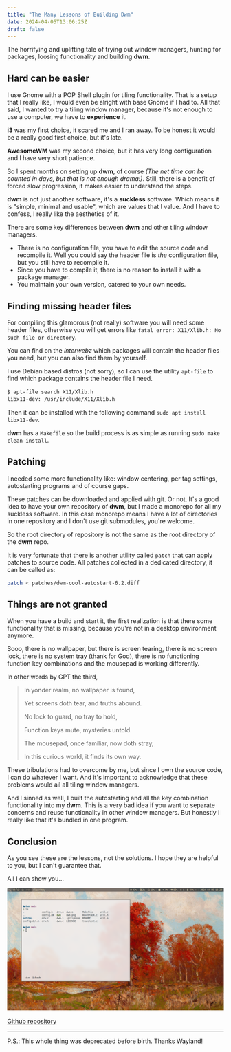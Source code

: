 ```yaml
---
title: "The Many Lessons of Building Dwm"
date: 2024-04-05T13:06:25Z
draft: false
---
```


The horrifying and uplifting tale of trying out window managers, hunting for packages, loosing functionality and building **dwm**.

<!--more-->

## Hard can be easier

I use Gnome with a POP Shell plugin for tiling functionality. That is a setup that I really like, I would even be alright with base Gnome if I had to. All that said, I wanted to try a tiling window manager, because it's not enough to use a computer, we have to **experience** it.

**i3** was my first choice, it scared me and I ran away. To be honest it would be a really good first choice, but it's late.

**AwesomeWM** was my second choice, but it has very long configuration and I have very short patience.

So I spent months on setting up **dwm**, of course _(The net time can be counted in days, but that is not enough drama!)_. Still, there is a benefit of forced slow progression, it makes easier to understand the steps.

**dwm** is not just another software, it's a **suckless** software. Which means it is "simple, minimal and usable", which are values that I value. And I have to confess, I really like the aesthetics of it.

There are some key differences between **dwm** and other tiling window managers.

- There is no configuration file, you have to edit the source code and recompile it. Well you could say the header file is _the_ configuration file, but you still have to recompile it.
- Since you have to compile it, there is no reason to install it with a package manager.
- You maintain your own version, catered to your own needs.

## Finding missing header files

For compiling this glamorous (not really) software you will need some header files, otherwise you will get errors like `fatal error: X11/Xlib.h: No such file or directory`.

You can find on the _interwebz_ which packages will contain the header files you need, but you can also find them by yourself.

I use Debian based distros (not sorry), so I can use the utility `apt-file` to find which package contains the header file I need.

```bash
$ apt-file search X11/Xlib.h
libx11-dev: /usr/include/X11/Xlib.h
```

Then it can be installed with the following command `sudo apt install libx11-dev`.

**dwm** has a `Makefile` so the build process is as simple as running `sudo make clean install`.

## Patching

I needed some more functionality like: window centering, per tag settings, autostarting programs and of course gaps.

These patches can be downloaded and applied with git. Or not. It's a good idea to have your own repository of **dwm**, but I made a monorepo for all my suckless software. In this case monorepo means I have a lot of directories in one repository and I don't use git submodules, you're welcome.

So the root directory of repository is not the same as the root directory of the **dwm** repo.

It is very fortunate that there is another utility called `patch` that can apply patches to source code. All patches collected in a dedicated directory, it can be called as:

```bash
patch < patches/dwm-cool-autostart-6.2.diff
```

## Things are not granted

When you have a build and start it, the first realization is that there some functionality that is missing, because you're not in a desktop environment anymore.

Sooo, there is no wallpaper, but there is screen tearing, there is no screen lock, there is no system tray (thank for God), there is no functioning function key combinations and the mousepad is working differently.

In other words by GPT the third,

> In yonder realm, no wallpaper is found,
>
> Yet screens doth tear, and truths abound.
>
> No lock to guard, no tray to hold,
>
> Function keys mute, mysteries untold.
>
> The mousepad, once familiar, now doth stray,
>
> In this curious world, it finds its own way.

These tribulations had to overcome by me, but since I own the source code, I can do whatever I want. And it's important to acknowledge that these problems would ail all tiling window managers.

And I sinned as well, I built the autostarting and all the key combination functionality into my **dwm**. This is a very bad idea if you want to separate concerns and reuse functionality in other window managers. But honestly I really like that it's bundled in one program.

## Conclusion

As you see these are the lessons, not the solutions. I hope they are helpful to you, but I can't guarantee that.

All I can show you...

![Wierd flex](wierd-flex.png)

[Github repository](https://github.com/hrvthzslt/desktop)

---

P.S.: This whole thing was deprecated before birth. Thanks Wayland!
